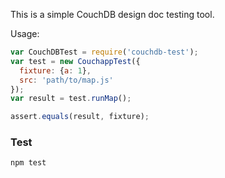 This is a simple CouchDB design doc testing tool.

Usage:

```javascript
var CouchDBTest = require('couchdb-test');
var test = new CouchappTest({
  fixture: {a: 1},
  src: 'path/to/map.js'
});
var result = test.runMap();

assert.equals(result, fixture);

```

### Test

`npm test`
